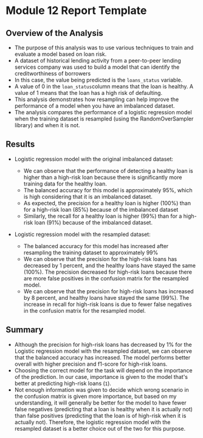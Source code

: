 # Module 12 Report Template

## Overview of the Analysis

* The purpose of this analysis was to use various techniques to train and evaluate a model based on loan risk.
* A dataset of historical lending activity from a peer-to-peer lending services company was used to build a model that can identify the creditworthiness of borrowers
* In this case, the value being predicted is the `loans_status` variable. 
* A value of 0 in the `loan_status`column means that the loan is healthy. A value of 1 means that the loan has a high risk of defaulting.
* This analysis demonstrates how resampling can help improve the performance of a model when you have an imbalanced dataset.
* The analysis compares the performance of a logistic regression model when the training dataset is resampled (using the RandomOverSampler library) and when it is not.  

## Results

* Logistic regression model with the original imbalanced dataset:
  * We can observe that the performance of detecting a healthy loan is higher than a high-risk loan because there is significantly more training data for the healthy loan.
  * The balanced accuracy for this model is approximately 95%, which is high considering that it is an imbalanced dataset. 
  * As expected, the precision for a healthy loan is higher (100%) than for a high-risk loan (85%) because of the imbalanced dataset
  * Similarly, the recall for a healthy loan is higher (99%) than for a high-risk loan (91%) because of the imbalanced dataset.



* Logistic regression model with the resampled dataset:
  * The balanced accuracy for this model has increased after resampling the training dataset to approximately 99%
  * We can observe that the precision for the high-risk loans has decreased by 1 percent, and the healthy loans have stayed the same (100%). The precision decreased for high-risk loans because there are more false positives in the confusion matrix for the resampled model.
  * We can observe that the precision for high-risk loans has increased by 8 percent, and healthy loans have stayed the same (99%). The increase in recall for high-risk loans is due to fewer false negatives in the confusion matrix for the resampled model.


## Summary


* Although the precision for high-risk loans has decreased by 1% for the Logistic regression model with the resampled dataset, we can observe that the balanced accuracy has increased. The model performs better overall with higher precision and f1-score for high-risk loans.
* Choosing the correct model for the task will depend on the importance of the prediction. In our case, importance is given to the model that's better at predicting high-risk loans (`1`). 
* Not enough information was given to decide which wrong scenario in the confusion matrix is given more importance, but based on my understanding, it will generally be better for the model to have fewer false negatives (predicting that a loan is healthy when it is actually not) than false positives (predicting that the loan is of high-risk when it is actually not). Therefore, the logistic regression model with the resampled dataset is a better choice out of the two for this purpose.
